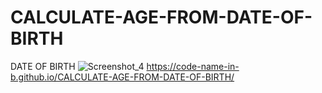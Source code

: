 # CALCULATE-AGE-FROM-DATE-OF-BIRTH
DATE OF BIRTH
![Screenshot_4](https://user-images.githubusercontent.com/60524669/205184229-ccfb724b-fbca-4270-bb56-e86e7986b592.png)
  https://code-name-in-b.github.io/CALCULATE-AGE-FROM-DATE-OF-BIRTH/
